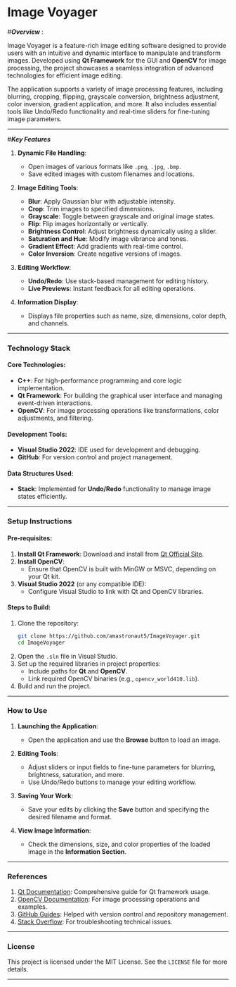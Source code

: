 # Image Voyager

#***Overview*** :

Image Voyager is a feature-rich image editing software designed to provide users with an intuitive and dynamic interface to manipulate and transform images. Developed using **Qt Framework** for the GUI and **OpenCV** for image processing, the project showcases a seamless integration of advanced technologies for efficient image editing. 

The application supports a variety of image processing features, including blurring, cropping, flipping, grayscale conversion, brightness adjustment, color inversion, gradient application, and more. It also includes essential tools like Undo/Redo functionality and real-time sliders for fine-tuning image parameters.
_____________________________________________________________________________________________________________________________________________________________________________________________________________________________

#***Key Features***
1. **Dynamic File Handling**:
   - Open images of various formats like `.png`, `.jpg`, `.bmp`.
   - Save edited images with custom filenames and locations.

2. **Image Editing Tools**:
   - **Blur**: Apply Gaussian blur with adjustable intensity.
   - **Crop**: Trim images to specified dimensions.
   - **Grayscale**: Toggle between grayscale and original image states.
   - **Flip**: Flip images horizontally or vertically.
   - **Brightness Control**: Adjust brightness dynamically using a slider.
   - **Saturation and Hue**: Modify image vibrance and tones.
   - **Gradient Effect**: Add gradients with real-time control.
   - **Color Inversion**: Create negative versions of images.

3. **Editing Workflow**:
   - **Undo/Redo**: Use stack-based management for editing history.
   - **Live Previews**: Instant feedback for all editing operations.

4. **Information Display**:
   - Displays file properties such as name, size, dimensions, color depth, and channels.

_____________________________________________________________________________________________________________________________________________________________________________________________________________________________

### **Technology Stack**
#### **Core Technologies**:
- **C++**: For high-performance programming and core logic implementation.
- **Qt Framework**: For building the graphical user interface and managing event-driven interactions.
- **OpenCV**: For image processing operations like transformations, color adjustments, and filtering.

#### **Development Tools**:
- **Visual Studio 2022**: IDE used for development and debugging.
- **GitHub**: For version control and project management.

#### **Data Structures Used**:
- **Stack**: Implemented for **Undo/Redo** functionality to manage image states efficiently.

_____________________________________________________________________________________________________________________________________________________________________________________________________________________________

### **Setup Instructions**
#### **Pre-requisites**:
1. **Install Qt Framework**: Download and install from [Qt Official Site](https://www.qt.io).
2. **Install OpenCV**:
   - Ensure that OpenCV is built with MinGW or MSVC, depending on your Qt kit.
3. **Visual Studio 2022** (or any compatible IDE):
   - Configure Visual Studio to link with Qt and OpenCV libraries.

#### **Steps to Build**:
1. Clone the repository:
   ```bash
   git clone https://github.com/amastronaut5/ImageVoyager.git
   cd ImageVoyager
   ```
2. Open the `.sln` file in Visual Studio.
3. Set up the required libraries in project properties:
   - Include paths for **Qt** and **OpenCV**.
   - Link required OpenCV binaries (e.g., `opencv_world410.lib`).
4. Build and run the project.

_____________________________________________________________________________________________________________________________________________________________________________________________________________________________

### **How to Use**
1. **Launching the Application**:
   - Open the application and use the **Browse** button to load an image.

2. **Editing Tools**:
   - Adjust sliders or input fields to fine-tune parameters for blurring, brightness, saturation, and more.
   - Use Undo/Redo buttons to manage your editing workflow.

3. **Saving Your Work**:
   - Save your edits by clicking the **Save** button and specifying the desired filename and format.

4. **View Image Information**:
   - Check the dimensions, size, and color properties of the loaded image in the **Information Section**.

_____________________________________________________________________________________________________________________________________________________________________________________________________________________________

### **References**
1. [Qt Documentation](https://doc.qt.io): Comprehensive guide for Qt framework usage.
2. [OpenCV Documentation](https://docs.opencv.org): For image processing operations and examples.
3. [GitHub Guides](https://docs.github.com): Helped with version control and repository management.
4. [Stack Overflow](https://stackoverflow.com): For troubleshooting technical issues.

_____________________________________________________________________________________________________________________________________________________________________________________________________________________________

### **License**
This project is licensed under the MIT License. See the `LICENSE` file for more details.

_____________________________________________________________________________________________________________________________________________________________________________________________________________________________
